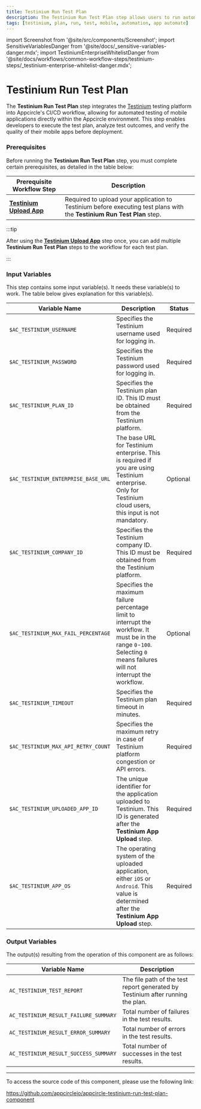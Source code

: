 ```yaml
---
title: Testinium Run Test Plan
description: The Testinium Run Test Plan step allows users to run automated tests on their mobile applications using Testinium directly from the Appcircle.
tags: [testinium, plan, run, test, mobile, automation, app automate]
---
```


import Screenshot from '@site/src/components/Screenshot';
import SensitiveVariablesDanger from '@site/docs/\_sensitive-variables-danger.mdx';
import TestiniumEnterpriseWhitelistDanger from '@site/docs/workflows/common-workflow-steps/testinium-steps/\_testinium-enterprise-whitelist-danger.mdx';

# Testinium Run Test Plan

The **Testinium Run Test Plan** step integrates the [Testinium](https://testinium.com/) testing platform into Appcircle's CI/CD workflow, allowing for automated testing of mobile applications directly within the Appcircle environment. This step enables developers to execute the test plan, analyze test outcomes, and verify the quality of their mobile apps before deployment.

### Prerequisites

Before running the **Testinium Run Test Plan** step, you must complete certain prerequisites, as detailed in the table below:

<TestiniumEnterpriseWhitelistDanger />

| Prerequisite Workflow Step        | Description                                                                                              |
| --------------------------------- | -------------------------------------------------------------------------------------------------------- |
| [**Testinium Upload App**](/workflows/common-workflow-steps/testinium-upload-app) | Required to upload your application to Testinium before executing test plans with the **Testinium Run Test Plan** step. |

:::tip

After using the [**Testinium Upload App**](/workflows/common-workflow-steps/testinium-upload-app) step once, you can add multiple **Testinium Run Test Plan** steps to the workflow for each test plan.

:::

<Screenshot url='https://cdn.appcircle.io/docs/assets/common-workflow-components-testinium_run_test_plan-1.png'/>

### Input Variables

This step contains some input variable(s). It needs these variable(s) to work. The table below gives explanation for this variable(s).

<Screenshot url='https://cdn.appcircle.io/docs/assets/common-workflow-components-testinium_run_test_plan_2-1.png'/>

<SensitiveVariablesDanger />

| Variable Name               | Description                                                                                                 | Status   |
| --------------------------- | ----------------------------------------------------------------------------------------------------------- | -------- |
| `$AC_TESTINIUM_USERNAME`    | Specifies the Testinium username used for logging in.                                                       | Required |
| `$AC_TESTINIUM_PASSWORD`    | Specifies the Testinium password used for logging in.                                                       | Required |
| `$AC_TESTINIUM_PLAN_ID`     | Specifies the Testinium plan ID. This ID must be obtained from the Testinium platform.                      | Required |
| `$AC_TESTINIUM_ENTERPRISE_BASE_URL` | The base URL for Testinium enterprise. This is required if you are using Testinium enterprise. Only for Testinium cloud users, this input is not mandatory. | Optional |
| `$AC_TESTINIUM_COMPANY_ID`  | Specifies the Testinium company ID. This ID must be obtained from the Testinium platform.                   | Required |
| `$AC_TESTINIUM_MAX_FAIL_PERCENTAGE` | Specifies the maximum failure percentage limit to interrupt the workflow. It must be in the range `0`-`100`. Selecting `0` means failures will not interrupt the workflow. | Optional |
| `$AC_TESTINIUM_TIMEOUT`     | Specifies the Testinium plan timeout in minutes.                                                            | Required |
| `$AC_TESTINIUM_MAX_API_RETRY_COUNT` | Specifies the maximum retry in case of Testinium platform congestion or API errors.            | Required |
| `$AC_TESTINIUM_UPLOADED_APP_ID` | The unique identifier for the application uploaded to Testinium. This ID is generated after the **Testinium App Upload** step.  | Required |
| `$AC_TESTINIUM_APP_OS` | The operating system of the uploaded application, either `iOS` or `Android`. This value is determined after the **Testinium App Upload** step.  | Required |

### Output Variables

The output(s) resulting from the operation of this component are as follows:

<Screenshot url='https://cdn.appcircle.io/docs/assets/common-workflow-components-testinium_run_test_plan_3-1.png'/>

| Variable Name                          | Description                                                                     |
| -------------------------------------- | ------------------------------------------------------------------------------- | 
| `AC_TESTINIUM_TEST_REPORT`             | The file path of the test report generated by Testinium after running the plan. |
| `AC_TESTINIUM_RESULT_FAILURE_SUMMARY`  | Total number of failures in the test results.                                   |
| `AC_TESTINIUM_RESULT_ERROR_SUMMARY`    | Total number of errors in the test results.                                     |
| `AC_TESTINIUM_RESULT_SUCCESS_SUMMARY`  | Total number of successes in the test results.                                  |

---

To access the source code of this component, please use the following link:

https://github.com/appcircleio/appcircle-testinium-run-test-plan-component